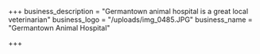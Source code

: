 +++
business_description = "Germantown animal hospital is a great local veterinarian"
business_logo = "/uploads/img_0485.JPG"
business_name = "Germantown Animal Hospital"

+++
